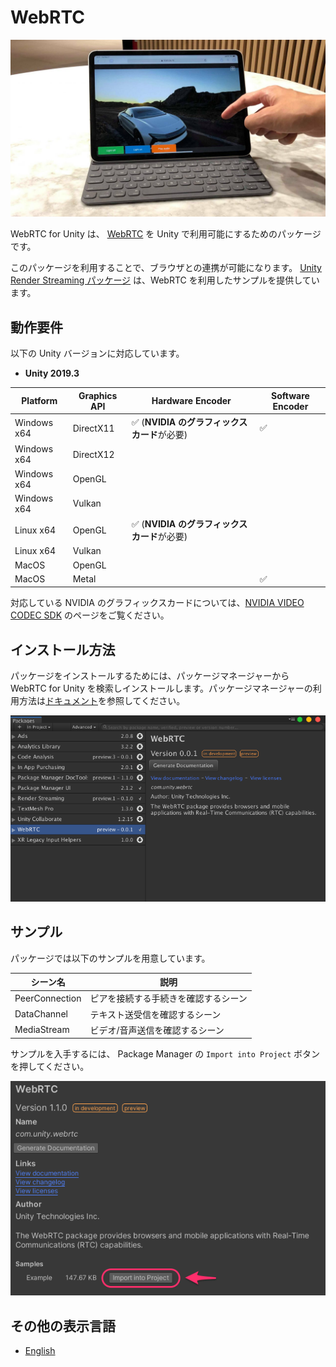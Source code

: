 # WebRTC

![WebRTC header](../images/webrtc_header.png)

WebRTC for Unity は、 [WebRTC](https://webrtc.org) を Unity で利用可能にするためのパッケージです。

このパッケージを利用することで、ブラウザとの連携が可能になります。
[Unity Render Streaming パッケージ](https://docs.unity3d.com/Packages/com.unity.renderstreaming@1.1/manual/jp/index.html) は、WebRTC を利用したサンプルを提供しています。

## 動作要件

以下の Unity バージョンに対応しています。

- **Unity 2019.3**

| Platform    | Graphics API | Hardware Encoder                                         | Software Encoder   |
| ----------- | ------------ | ----------------------------------------------------     | ------------------ |
| Windows x64 | DirectX11    | :white_check_mark: (**NVIDIA のグラフィックスカード**が必要) | :white_check_mark: | 
| Windows x64 | DirectX12    |                                                          |                    | 
| Windows x64 | OpenGL       |                                                          |                    |
| Windows x64 | Vulkan       |                                                          |                    | 
| Linux x64   | OpenGL       | :white_check_mark: (**NVIDIA のグラフィックスカード**が必要) |                    |
| Linux x64   | Vulkan       |                                                          |                    |
| MacOS       | OpenGL       |                                                          |                    |
| MacOS       | Metal        |                                                          | :white_check_mark: |

対応している NVIDIA のグラフィックスカードについては、[NVIDIA VIDEO CODEC SDK](https://developer.nvidia.com/video-encode-decode-gpu-support-matrix#Encoder) のページをご覧ください。

## インストール方法
パッケージをインストールするためには、パッケージマネージャーから WebRTC for Unity を検索しインストールします。パッケージマネージャーの利用方法は[ドキュメント](https://docs.unity3d.com/Manual/upm-ui.html)を参照してください。

![WebRTC Package Manager](../images/webrtc_package_manager.png)

## サンプル

パッケージでは以下のサンプルを用意しています。

| シーン名        | 説明                                  |
| -------------- | ------------------------------------ |
| PeerConnection | ピアを接続する手続きを確認するシーン      |
| DataChannel    | テキスト送受信を確認するシーン           |
| MediaStream    | ビデオ/音声送信を確認するシーン          |

サンプルを入手するには、 Package Manager の `Import into Project` ボタンを押してください。

![Download package sample](../images/download_package_sample.png)


## その他の表示言語

- [English](../index.md)
